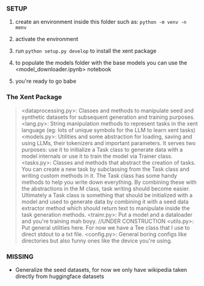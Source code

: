 ### SETUP

1. create an environment inside this folder such as: `python -m venv -n menv` 

2. activate the environment 

3. run `python setup.py develop` to install the xent package 

4. to populate the models folder with the base models you can use the <model_downloader.ipynb> notebook

5. you're ready to go babe

### The Xent Package

> <dataprocessing.py>: 
    Classes and methods to manipulate seed and synthetic datasets for subsequent generation and training purposes.
> <lang.py>:
    String manipulation methods to represent tasks in the xent language (eg: lots of unique symbols for the LLM to learn xent tasks)
> <models.py>:
    Utilities and some abstraction for loading, saving and using LLMs, their tokenizers and important parameters. 
    It serves two purposes: use it to initialize a Task class to generate data with a model internals or use it to train the model via Trainer class.  
> <tasks.py>:
    Classes and methods that abstract the creation of tasks. 
    You can create a new task by subclassing from the Task class and writing custom methods in it. The Task class has some handy methods to help you write down everything. By combining these with the abstractions in the M class, task writing should become easier. Ultimately a Task class is something that should be initialized with a model and used to generate data by combining it with a seed data extractor method which should return text to manipulate inside the task generation methods. 
> <trainr.py>:
    Put a model and a dataloader and you're training mah boyy. //UNDER CONSTRUCTION
> <utils.py>:
    Put general utilities here. For now we have a Tee class that I use to direct stdout to a txt file.
> <config.py>:
    General boring configs like directories but also funny ones like the device you're using. 

### MISSING

- Generalize the seed datasets, for now we only have wikipedia taken directly from huggingface datasets 
